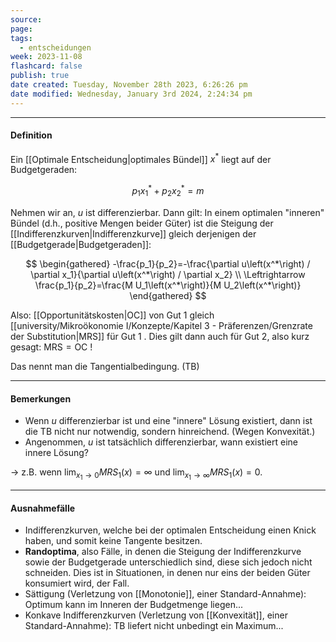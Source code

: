 ```yaml
---
source: 
page: 
tags:
  - entscheidungen
week: 2023-11-08
flashcard: false
publish: true
date created: Tuesday, November 28th 2023, 6:26:26 pm
date modified: Wednesday, January 3rd 2024, 2:24:34 pm
---
```

***
#### Definition

Ein [[Optimale Entscheidung|optimales Bündel]] $x^*$ liegt auf der Budgetgeraden:

$$
p_1 x_1^*+p_2 x_2^*=m
$$

Nehmen wir an, $u$ ist differenzierbar. Dann gilt: In einem optimalen "inneren" Bündel (d.h., positive Mengen beider Güter) ist die Steigung der [[Indifferenzkurven|Indifferenzkurve]] gleich derjenigen der [[Budgetgerade|Budgetgeraden]]:

$$
\begin{gathered}
-\frac{p_1}{p_2}=-\frac{\partial u\left(x^*\right) / \partial x_1}{\partial u\left(x^*\right) / \partial x_2} \\
\Leftrightarrow \frac{p_1}{p_2}=\frac{M U_1\left(x^*\right)}{M U_2\left(x^*\right)}
\end{gathered}
$$

Also: [[Opportunitätskosten|OC]] von Gut 1 gleich [[university/Mikroökonomie I/Konzepte/Kapitel 3 - Präferenzen/Grenzrate der Substitution|MRS]] für Gut 1 . Dies gilt dann auch für Gut 2, also kurz gesagt: $\mathrm{MRS}=\mathrm{OC}$ !

Das nennt man die Tangentialbedingung. (TB)

***
#### Bemerkungen

- Wenn $u$ differenzierbar ist und eine "innere" Lösung existiert, dann ist die TB nicht nur notwendig, sondern hinreichend. (Wegen Konvexität.)
- Angenommen, $u$ ist tatsächlich differenzierbar, wann existiert eine innere Lösung?

$\rightarrow$ z.B. wenn $\displaystyle \lim _{x_1 \rightarrow 0} M R S_1(x)=\infty$ und $\displaystyle \lim _{x_1 \rightarrow \infty} M R S_1(x)=0$.

***
#### Ausnahmefälle

- Indifferenzkurven, welche bei der optimalen Entscheidung einen Knick haben, und somit keine Tangente besitzen.
- **Randoptima**, also Fälle, in denen die Steigung der Indifferenzkurve sowie der Budgetgerade unterschiedlich sind, diese sich jedoch nicht schneiden. Dies ist in Situationen, in denen nur eins der beiden Güter konsumiert wird, der Fall.
- Sättigung (Verletzung von [[Monotonie]], einer Standard-Annahme): Optimum kann im Inneren der Budgetmenge liegen...
- Konkave Indifferenzkurven (Verletzung von [[Konvexität]], einer Standard-Annahme): TB liefert nicht unbedingt ein Maximum...